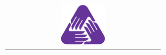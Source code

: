 <div align="center">
<img height="128" alt="Grimoire CSS logo" src="./assets/grimoire-css-logo.svg">
</div>

---
